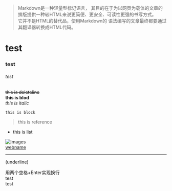 >Markdown是一种轻量型标记语言， 其目的在于为以网页为载体的文章的排版提供一种较HTML来说更简便、更安全、可读性更强的书写方式。  
它并不是HTML的替代品，使用Markdown的 语法编写的文章最终都要通过其翻译器转换成HTML代码。

# test
### test  
###### test  

~~this is deleteline~~  
**this is blod**  
*this is italic*  

```
this is block
```
> this is reference  

- this is list  

![images](url)  
[webname](url)

***
(underline)

用两个空格+Enter实现换行  
test  
test  

